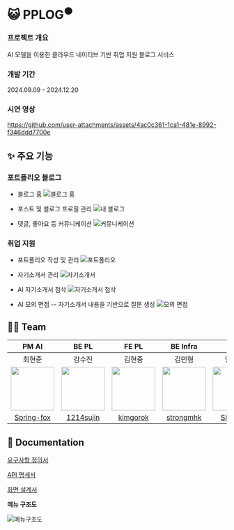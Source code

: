 # 😺 PPLOG<sup>●</sup>

### 프로젝트 개요

AI 모델을 이용한 클라우드 네이티브 기반 취업 지원 블로그 서비스

### 개발 기간

2024.09.09 - 2024.12.20

### 시연 영상

https://github.com/user-attachments/assets/4ac0c361-1ca1-481e-8992-f346ddd7700e

## ✨ 주요 기능

### 포트폴리오 블로그

- 블로그 홈
![블로그 홈](https://github.com/user-attachments/assets/e026a022-2834-4402-b259-093035cd18c7)

- 포스트 및 블로그 프로필 관리
![내 블로그](https://github.com/user-attachments/assets/f110c4bb-1852-4ed9-b6f4-97c0ac0ff897)

- 댓글, 좋아요 등 커뮤니케이션
![커뮤니케이션](https://github.com/user-attachments/assets/b6e1e868-60c0-4492-a866-566f1436f983)

### 취업 지원

- 포트폴리오 작성 및 관리
![포트폴리오](https://github.com/user-attachments/assets/92ae2451-5d43-4f41-8cc4-72e617fc2568)

- 자기소개서 관리
![자기소개서](https://github.com/user-attachments/assets/866c8a84-2765-41e2-bb5e-8bcb70a0c5d4)

- AI 자기소개서 첨삭
![자기소개서 첨삭](https://github.com/user-attachments/assets/1d7a7a0b-134a-4467-8e81-55a680be41dd)

- AI 모의 면접 -- 자기소개서 내용을 기반으로 질문 생성
![모의 면접](https://github.com/user-attachments/assets/9fd320f1-e2c9-456a-b085-9e3cde084cd0)

## 🧑‍💻 Team

| PM AI | BE PL | FE PL | BE Infra | BE | BE | FE Design | FE |
| :-: | :-: | :-: | :-: | :-: | :-: | :-: | :-: |
| 최현준 | 강수진 | 김현중 | 김민형 | 양시훈 | 조기헌 | 곽서연 | 백지연 |
| <img src="https://github.com/Spring-fox.png" width="100"> | <img src="https://github.com/1214sujin.png" width="100"> | <img src="https://github.com/kimgorok.png" width="100"> | <img src="https://github.com/strongmhk.png" width="100"> | <img src="https://github.com/sihun23.png" width="100"> | <img src="https://github.com/chogh824.png" width="100"> | <img src="https://github.com/yeonilil.png" width="100"> | <img src="https://github.com/BaekJiyeon02.png" width="100"> |
| [Spring-fox](https://github.com/Spring-fox) | [1214sujin](https://github.com/1214sujin) | [kimgorok](https://github.com/kimgorok) | [strongmhk](https://github.com/strongmhk) | [Sihun23](https://github.com/Sihun23) | [chogh824](https://github.com/chogh824) | [yeonilil](https://github.com/yeonilil) | [BaekJiyeon02](https://github.com/BaekJiyeon02) |

## 📄 Documentation

[요구사항 정의서](https://docs.google.com/spreadsheets/d/19fLkUcRpleVNyI4lU0LxWplaNjD4KuV2cKNKawKAm6c)

[API 명세서](https://docs.google.com/spreadsheets/d/1p7WiJ9UONGRFD5gI_4GpEtfCqTKm1wo6yA0SlV3OYwo)

[화면 설계서](https://www.figma.com/design/Bj09MWq1MXixxGecyS7nEW/%EB%94%94%EC%9E%90%EC%9D%B8)

**메뉴 구조도**

![메뉴구조도](https://github.com/user-attachments/assets/019e1a6e-4c20-4d4a-92be-880251c050b3)
